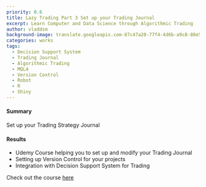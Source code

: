 ```yaml
---
priority: 0.6
title: Lazy Trading Part 3 Set up your Trading Journal
excerpt: Learn Computer and Data Science through Algorithmic Trading
author: vladdsm
background-image: translate.googleapis.com-87c47a20-77f4-4d6b-a9c8-88e51b2a3282-1498783613864.png
categories: works
tags:
  - Decision Support System
  - Trading Journal
  - Algorithmic Trading
  - MQL4
  - Version Control
  - Robot
  - R
  - Shiny
---
```


#### Summary

Set up your Trading Strategy Journal

#### Results

- Udemy Course helping you to set up and modify your Trading Journal
- Setting up Version Control for your projects
- Integration with Decision Support System for Trading

Check out the course [here](https://www.udemy.com/your-trading-journal/?couponCode=LAZYTRADE3-10) 

